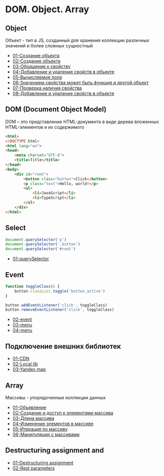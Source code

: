 # DOM. Object. Array

## Object
Объект - тип в JS, созданный для хранения коллекции различных значений и более сложных сущностный
- [01-Создание объекта](01-object/01.js)
- [02-Создание объекта](01-object/02.js)
- [03-Обращение к свойству](01-object/03.js)
- [04-Добавление и удаление свойств в объекте](01-object/04.js)
- [05-Вычисляемое поле](01-object/05.js)
- [06-Значением свойства может быть функция и другой объект](01-object/06.js)
- [07-Проверка  наличия свойства](01-object/07.js)
- [08-Добавление и удаление свойств в объекте](01-object/08.js)

## DOM (Document Object Model)
DOM – это представление HTML-документа в виде дерева вложенных HTML-элементов и их содержимого
```html
<html>
<!DOCTYPE html>
<html lang="en">
<head>
    <meta charset="UTF-8">
    <title>Title</title>
</head>
<body>
    <div id="root">
        <button class="button">Click</button>
        <p class="text">Hello, world!</p>
        <ul>
            <li>JavaScript</li>
            <li>TypeScript</li>
        </ul>
    </div>
</html>
```

## Select
```js
document.querySelector('p')
document.querySelector('.button')
document.querySelector('#root')
```
- [01-querySelector](02-dom/01-query/index.html)

## Event
```js
function toggleClass() {
    button.classList.toggle('button_active')
}

button.addEventListener('click', toggleClass)
button.removeEventListener('click', toggleClass)
```
- [02-event](02-dom/02-event/index.html)
- [03-menu](02-dom/03-menu/index.html)
- [04-menu](02-dom/04-popup/index.html)

## Подключение внешних библиотек
- [01-CDN](03-libs/01-cdn/index.html)
- [02-Local lib](03-libs/02-lib/index.html)
- [03-Yandex map](03-libs/03-map/index.html)

## Array
Массивы - упорядоченные коллекции данных
- [01-Объявление](04-array/01.js)
- [02-Создание и доступ к элементами массива](04-array/02.js)
- [03-Длина массива](04-array/03.js)
- [04-Изменение элементов в массиве](04-array/04.js)
- [05-Итерация по массиву](04-array/05.js)
- [06-Манипуляции с массивами](04-array/06.js)

## Destructuring assignment and 
- [01-Destructuring assignment](05-dist/01.js)
- [02-Rest parameters](05-dist/02.js)